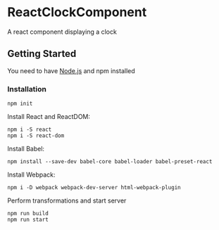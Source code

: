 # ReactClockComponent
A react component displaying a clock

## Getting Started
You need to have [Node.js](https://nodejs.org/en/) and npm installed

### Installation
```
npm init
```
Install React and ReactDOM:
```
npm i -S react
npm i -S react-dom
```
Install Babel:
```
npm install --save-dev babel-core babel-loader babel-preset-react
```
Install Webpack:
```
npm i -D webpack webpack-dev-server html-webpack-plugin
```
Perform transformations and start server
```
npm run build
npm run start
```
